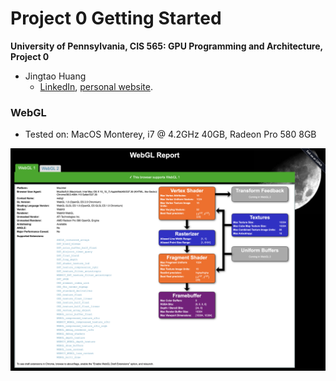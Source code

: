 Project 0 Getting Started
====================

**University of Pennsylvania, CIS 565: GPU Programming and Architecture, Project 0**

* Jingtao Huang 
  * [LinkedIn](https://www.linkedin.com/in/jingtaoh/), [personal website](https://www.jingtaoh.com/).

### WebGL 
* Tested on: MacOS Monterey, i7 @ 4.2GHz 40GB, Radeon Pro 580 8GB

![WebGL support](images/webGL.png)
